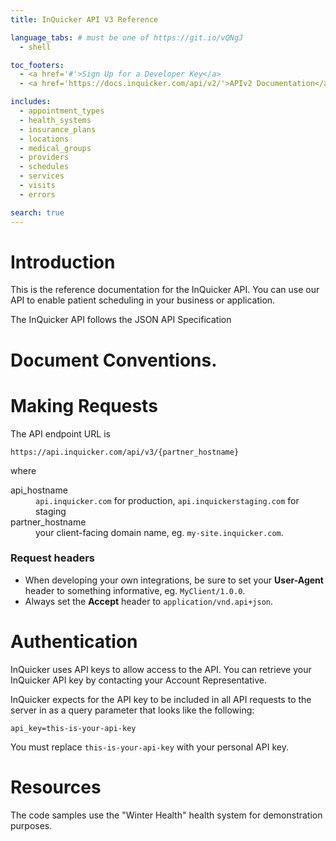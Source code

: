 ```yaml
---
title: InQuicker API V3 Reference

language_tabs: # must be one of https://git.io/vQNgJ
  - shell

toc_footers:
  - <a href='#'>Sign Up for a Developer Key</a>
  - <a href='https://docs.inquicker.com/api/v2/'>APIv2 Documentation</a>

includes:
  - appointment_types
  - health_systems
  - insurance_plans
  - locations
  - medical_groups
  - providers
  - schedules
  - services
  - visits
  - errors

search: true
---
```


# Introduction

This is the reference documentation for the InQuicker API. You can use our API to enable patient scheduling in your business or application.

The InQuicker API follows the JSON API Specification

# Document Conventions.

# Making Requests

The API endpoint URL is

`https://api.inquicker.com/api/v3/{partner_hostname}`

where

<dl>
  <dt>api_hostname</dt>
  <dd><code>api.inquicker.com</code> for production, <code>api.inquickerstaging.com</code> for staging</dd>

  <dt>partner_hostname</dt>
  <dd>your client-facing domain name, eg. <code>my-site.inquicker.com</code>.</dd>
</dl>

### Request headers

* When developing your own integrations, be sure to set your **User-Agent** header to something informative, eg. `MyClient/1.0.0`.
* Always set the **Accept** header to `application/vnd.api+json`.

# Authentication

InQuicker uses API keys to allow access to the API. You can retrieve your InQuicker API key by contacting your Account Representative.

InQuicker expects for the API key to be included in all API requests to the server in as a query parameter that looks like the following:

`api_key=this-is-your-api-key`

<aside class="notice">
You must replace <code>this-is-your-api-key</code> with your personal API key.
</aside>

# Resources

The code samples use the "Winter Health" health system for demonstration purposes.
